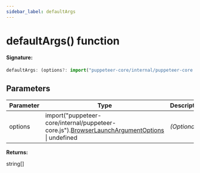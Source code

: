 ```yaml
---
sidebar_label: defaultArgs
---
```


# defaultArgs() function

#### Signature:

```typescript
defaultArgs: (options?: import("puppeteer-core/internal/puppeteer-core.js").BrowserLaunchArgumentOptions | undefined) => string[]
```

## Parameters

| Parameter | Type                                                                                                                                         | Description  |
| --------- | -------------------------------------------------------------------------------------------------------------------------------------------- | ------------ |
| options   | import("puppeteer-core/internal/puppeteer-core.js").[BrowserLaunchArgumentOptions](./puppeteer.browserlaunchargumentoptions.md) \| undefined | _(Optional)_ |

**Returns:**

string\[\]
